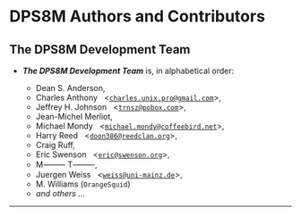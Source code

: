 <!-- pagebreak -->

# DPS8M Authors and Contributors

<!-- br -->

## The DPS8M Development Team

<!-- br -->

* ***The DPS8M Development Team*** is, in alphabetical order:

  * Dean S. Anderson, &nbsp;
  * Charles Anthony &nbsp;
    \<[`charles.unix.pro@gmail.com`](mailto:charles.unix.pro@gmail.com)\>,
  * Jeffrey H. Johnson &nbsp;
    \<[`trnsz@pobox.com`](mailto:trnsz@pobox.com)\>,
  * Jean-Michel Merliot, &nbsp;
  * Michael Mondy &nbsp;
    \<[`michael.mondy@coffeebird.net`](mailto:michael.mondy@coffeebird.net)\>,
  * Harry Reed &nbsp;
    \<[`doon386@reedclan.org`](mailto:doon386@reedclan.org)\>,
  * Craig Ruff, &nbsp;
  * Eric Swenson &nbsp;
    \<[`eric@swenson.org`](mailto:eric@swenson.org)\>,
  * M⸻ T⸻, &nbsp;
  * Juergen Weiss &nbsp;
    \<[`weiss@uni-mainz.de`](mailto:weiss@uni-mainz.de)\>,
  * M. Williams (`OrangeSquid`) &nbsp;
  * *and others ...*

----

